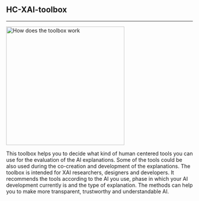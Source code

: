 HC-XAI-toolbox
---
---
<img width="319" alt="How does the toolbox work" src="https://user-images.githubusercontent.com/35936990/199231943-a9761526-4588-4a35-a26a-c27e8f467a89.png">

This toolbox helps you to decide what kind of human centered tools you can use for the evaluation of the AI explanations. Some of the tools could be also used during the co-creation and development of the explanations. The toolbox is intended for XAI researchers, designers and developers.
It recommends the tools according to the AI you use, phase in which your AI development currently is and the type of explanation.
The methods can help you to make more transparent, trustworthy and understandable AI.
